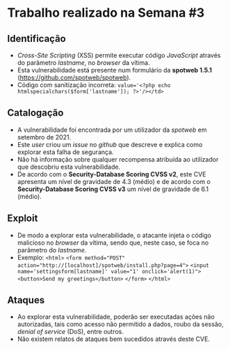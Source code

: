 # Trabalho realizado na Semana #3

## Identificação

- *Cross-Site Scripting* (XSS)  permite executar código *JavaScript* através do parâmetro *lastname*, no *browser* da vítima.
- Esta vulnerabilidade está presente num formulário da **spotweb 1.5.1** (https://github.com/spotweb/spotweb).
- Código com sanitização incorreta: `value='<?php echo htmlspecialchars($form['lastname']); ?>'/></td>`

## Catalogação

- A vulnerabilidade foi encontrada por um utilizador da *spotweb* em setembro de 2021.
-  Este *user* criou um *issue* no *github* que descreve e explica como explorar esta falha de segurança.
- Não há informação sobre qualquer recompensa atribuída ao utilizador que descobriu esta vulnerabilidade.
- De acordo com o **Security-Database Scoring CVSS v2**, este CVE apresenta um nível de gravidade de 4.3 (médio) e de acordo com o **Security-Database Scoring CVSS v3** um nível de gravidade de 6.1 (médio).  


## Exploit

- De modo a explorar esta vulnerabilidade, o atacante injeta o código malicioso no *browser* da vítima, sendo que, neste caso, se foca no parâmetro do *lastname*.
- Exemplo: 
    `<html>`
    `<form method="POST" action="http://[localhost]/spotweb/install.php?page=4">`
     `<input name='settingsform[lastname]' value="1' onclick='alert(1)">`
    `<button>Send my greetings</button>`
    `</form>`
    `</html>`


## Ataques

- Ao explorar esta vulnerabilidade, poderão ser executadas ações não autorizadas, tais como acesso não permitido a dados, roubo da sessão, *denial of service* (DoS), entre outros.
- Não existem relatos de ataques bem sucedidos através deste CVE.

